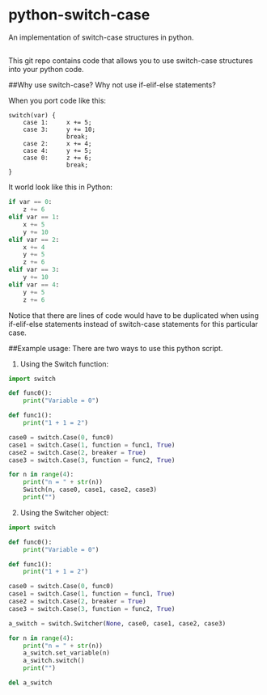 # python-switch-case
An implementation of switch-case structures in python.

##
This git repo contains code that allows you to use switch-case structures into your python code.

##Why use switch-case?
Why not use if-elif-else statements? 

When you port code like this:
```
switch(var) {
    case 1:     x += 5;
    case 3:     y += 10;
                break;
    case 2:     x += 4;
    case 4:     y += 5;
    case 0:     z += 6;
                break;
}
```
It world look like this in Python:
```python
if var == 0:
    z += 6
elif var == 1:
    x += 5
    y += 10
elif var == 2:
    x += 4
    y += 5
    z += 6
elif var == 3:
    y += 10
elif var == 4:
    y += 5
    z += 6
```

Notice that there are lines of code would have to be duplicated when using if-elif-else statements instead of switch-case statements for this particular case.

##Example usage:
There are two ways to use this python script.
1.  Using the Switch function:
```python
import switch

def func0():
    print("Variable = 0")

def func1():
    print("1 + 1 = 2")

case0 = switch.Case(0, func0)
case1 = switch.Case(1, function = func1, True)
case2 = switch.Case(2, breaker = True)
case3 = switch.Case(3, function = func2, True)

for n in range(4):
    print("n = " + str(n))
    Switch(n, case0, case1, case2, case3)
    print("")
```
2.  Using the Switcher object:
```python
import switch

def func0():
    print("Variable = 0")

def func1():
    print("1 + 1 = 2")

case0 = switch.Case(0, func0)
case1 = switch.Case(1, function = func1, True)
case2 = switch.Case(2, breaker = True)
case3 = switch.Case(3, function = func2, True)

a_switch = switch.Switcher(None, case0, case1, case2, case3)

for n in range(4):
    print("n = " + str(n))
    a_switch.set_variable(n)
    a_switch.switch()
    print("")

del a_switch
```
